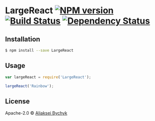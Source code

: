 # LargeReact [![NPM version][npm-image]][npm-url] [![Build Status][travis-image]][travis-url] [![Dependency Status][daviddm-image]][daviddm-url]
> 

## Installation

```sh
$ npm install --save LargeReact
```

## Usage

```js
var largeReact = require('LargeReact');

largeReact('Rainbow');
```
## License

Apache-2.0 © [Aliaksei Bychyk]()


[npm-image]: https://badge.fury.io/js/LargeReact.svg
[npm-url]: https://npmjs.org/package/LargeReact
[travis-image]: https://travis-ci.org/AliakseiBychyk/LargeReact.svg?branch=master
[travis-url]: https://travis-ci.org/AliakseiBychyk/LargeReact
[daviddm-image]: https://david-dm.org/AliakseiBychyk/LargeReact.svg?theme=shields.io
[daviddm-url]: https://david-dm.org/AliakseiBychyk/LargeReact

